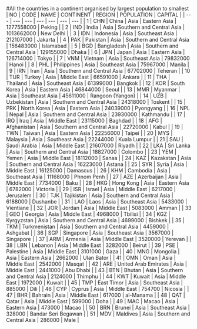 #All the countries in a continent organised by largest population to smallest
| NO | CODE | NAME | CONTINENT | REGION | POPULATION |                    CAPITAL |
| --- | --- | --- | --- | --- | --- | --- |
| 1 | CHN | China | Asia | Eastern Asia | 1277558000 | Peking |
| 2 | IND | India | Asia | Southern and Central Asia | 1013662000 | New Delhi |
| 3 | IDN | Indonesia | Asia | Southeast Asia | 212107000 | Jakarta |
| 4 | PAK | Pakistan | Asia | Southern and Central Asia | 156483000 | Islamabad |
| 5 | BGD | Bangladesh | Asia | Southern and Central Asia | 129155000 | Dhaka |
| 6 | JPN | Japan | Asia | Eastern Asia | 126714000 | Tokyo |
| 7 | VNM | Vietnam | Asia | Southeast Asia | 79832000 | Hanoi |
| 8 | PHL | Philippines | Asia | Southeast Asia | 75967000 | Manila |
| 9 | IRN | Iran | Asia | Southern and Central Asia | 67702000 | Teheran |
| 10 | TUR | Turkey | Asia | Middle East | 66591000 | Ankara |
| 11 | THA | Thailand | Asia | Southeast Asia | 61399000 | Bangkok |
| 12 | KOR | South Korea | Asia | Eastern Asia | 46844000 | Seoul |
| 13 | MMR | Myanmar | Asia | Southeast Asia | 45611000 | Rangoon (Yangon) |
| 14 | UZB | Uzbekistan | Asia | Southern and Central Asia | 24318000 | Toskent |
| 15 | PRK | North Korea | Asia | Eastern Asia | 24039000 | Pyongyang |
| 16 | NPL | Nepal | Asia | Southern and Central Asia | 23930000 | Kathmandu |
| 17 | IRQ | Iraq | Asia | Middle East | 23115000 | Baghdad |
| 18 | AFG | Afghanistan | Asia | Southern and Central Asia | 22720000 | Kabul |
| 19 | TWN | Taiwan | Asia | Eastern Asia | 22256000 | Taipei |
| 20 | MYS | Malaysia | Asia | Southeast Asia | 22244000 | Kuala Lumpur |
| 21 | SAU | Saudi Arabia | Asia | Middle East | 21607000 | Riyadh |
| 22 | LKA | Sri Lanka | Asia | Southern and Central Asia | 18827000 | Colombo |
| 23 | YEM | Yemen | Asia | Middle East | 18112000 | Sanaa |
| 24 | KAZ | Kazakstan | Asia | Southern and Central Asia | 16223000 | Astana |
| 25 | SYR | Syria | Asia | Middle East | 16125000 | Damascus |
| 26 | KHM | Cambodia | Asia | Southeast Asia | 11168000 | Phnom Penh |
| 27 | AZE | Azerbaijan | Asia | Middle East | 7734000 | Baku |
| 28 | HKG | Hong Kong | Asia | Eastern Asia | 6782000 | Victoria |
| 29 | ISR | Israel | Asia | Middle East | 6217000 | Jerusalem |
| 30 | TJK | Tajikistan | Asia | Southern and Central Asia | 6188000 | Dushanbe |
| 31 | LAO | Laos | Asia | Southeast Asia | 5433000 | Vientiane |
| 32 | JOR | Jordan | Asia | Middle East | 5083000 | Amman |
| 33 | GEO | Georgia | Asia | Middle East | 4968000 | Tbilisi |
| 34 | KGZ | Kyrgyzstan | Asia | Southern and Central Asia | 4699000 | Bishkek |
| 35 | TKM | Turkmenistan | Asia | Southern and Central Asia | 4459000 | Ashgabat |
| 36 | SGP | Singapore | Asia | Southeast Asia | 3567000 | Singapore |
| 37 | ARM | Armenia | Asia | Middle East | 3520000 | Yerevan |
| 38 | LBN | Lebanon | Asia | Middle East | 3282000 | Beirut |
| 39 | PSE | Palestine | Asia | Middle East | 3101000 | Gaza |
| 40 | MNG | Mongolia | Asia | Eastern Asia | 2662000 | Ulan Bator |
| 41 | OMN | Oman | Asia | Middle East | 2542000 | Masqat |
| 42 | ARE | United Arab Emirates | Asia | Middle East | 2441000 | Abu Dhabi |
| 43 | BTN | Bhutan | Asia | Southern and Central Asia | 2124000 | Thimphu |
| 44 | KWT | Kuwait | Asia | Middle East | 1972000 | Kuwait |
| 45 | TMP | East Timor | Asia | Southeast Asia | 885000 | Dili |
| 46 | CYP | Cyprus | Asia | Middle East | 754700 | Nicosia |
| 47 | BHR | Bahrain | Asia | Middle East | 617000 | al-Manama |
| 48 | QAT | Qatar | Asia | Middle East | 599000 | Doha |
| 49 | MAC | Macao | Asia | Eastern Asia | 473000 | Macao |
| 50 | BRN | Brunei | Asia | Southeast Asia | 328000 | Bandar Seri Begawan |
| 51 | MDV | Maldives | Asia | Southern and Central Asia | 286000 | Male |
